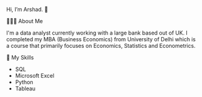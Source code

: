 
Hi, I’m Arshad. 👋

💁🏻‍♀️ About Me

I'm a data analyst currently working with a large bank based out of UK. I completed my MBA (Business Economics) from University of Delhi which is a course that primarily focuses on Economics, Statistics and Econometrics.

🤖 My Skills

- SQL
- Microsoft Excel
- Python
- Tableau 
<!---
art9793/art9793 is a ✨ special ✨ repository because its `README.md` (this file) appears on your GitHub profile.
You can click the Preview link to take a look at your changes.
--->
